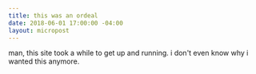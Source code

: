 ```yaml
---
title: this was an ordeal
date: 2018-06-01 17:00:00 -04:00
layout: micropost
---
```


man, this site took a while to get up and running. i don't even know why i wanted this anymore.